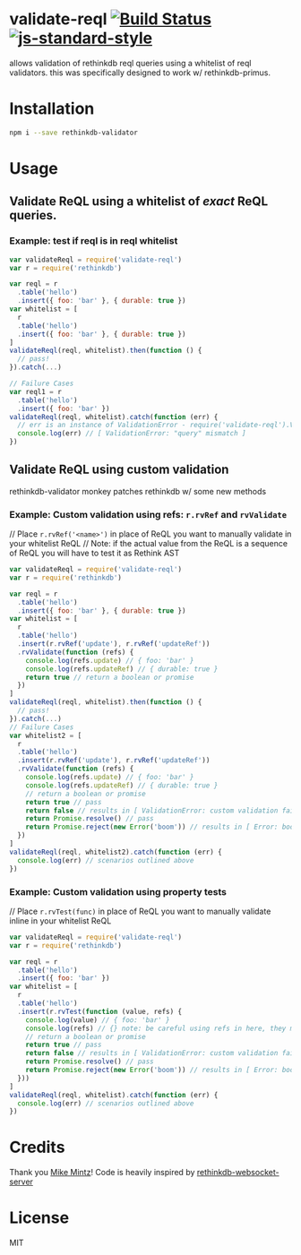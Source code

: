 # validate-reql  [![Build Status](https://travis-ci.org/tjmehta/validate-reql.svg)](https://travis-ci.org/tjmehta/validate-reql) [![js-standard-style](https://img.shields.io/badge/code%20style-standard-brightgreen.svg?style=flat)](http://standardjs.com/)
allows validation of rethinkdb reql queries using a whitelist of reql validators. this was specifically designed to work w/ rethinkdb-primus.

# Installation
```bash
npm i --save rethinkdb-validator
```

# Usage

## Validate ReQL using a whitelist of _exact_ ReQL queries.

### Example: test if reql is in reql whitelist
```js
var validateReql = require('validate-reql')
var r = require('rethinkdb')

var reql = r
  .table('hello')
  .insert({ foo: 'bar' }, { durable: true })
var whitelist = [
  r
  .table('hello')
  .insert({ foo: 'bar' }, { durable: true })
]
validateReql(reql, whitelist).then(function () {
  // pass!
}).catch(...)

// Failure Cases
var reql1 = r
  .table('hello')
  .insert({ foo: 'bar' })
validateReql(reql, whitelist).catch(function (err) {
  // err is an instance of ValidationError - require('validate-reql').ValidationError
  console.log(err) // [ ValidationError: "query" mismatch ]
})
```
## Validate ReQL using custom validation
rethinkdb-validator monkey patches rethinkdb w/ some new methods

### Example: Custom validation using refs: `r.rvRef` and `rvValidate`
// Place `r.rvRef('<name>')` in place of ReQL you want to manually validate in your whitelist ReQL
// Note: if the actual value from the ReQL is a sequence of ReQL you will have to test it as Rethink AST
```js
var validateReql = require('validate-reql')
var r = require('rethinkdb')

var reql = r
  .table('hello')
  .insert({ foo: 'bar' }, { durable: true })
var whitelist = [
  r
  .table('hello')
  .insert(r.rvRef('update'), r.rvRef('updateRef'))
  .rvValidate(function (refs) {
    console.log(refs.update) // { foo: 'bar' }
    console.log(refs.updateRef) // { durable: true }
    return true // return a boolean or promise
  })
]
validateReql(reql, whitelist).then(function () {
  // pass!
}).catch(...)
// Failure Cases
var whitelist2 = [
  r
  .table('hello')
  .insert(r.rvRef('update'), r.rvRef('updateRef'))
  .rvValidate(function (refs) {
    console.log(refs.update) // { foo: 'bar' }
    console.log(refs.updateRef) // { durable: true }
    // return a boolean or promise
    return true // pass
    return false // results in [ ValidationError: custom validation failed ], require('validate-reql/lib/errors/validate.js')
    return Promise.resolve() // pass
    return Promise.reject(new Error('boom')) // results in [ Error: boom ]
  })
]
validateReql(reql, whitelist2).catch(function (err) {
  console.log(err) // scenarios outlined above
})
```

### Example: Custom validation using property tests
// Place `r.rvTest(func)` in place of ReQL you want to manually validate inline in your whitelist ReQL
```js
var validateReql = require('validate-reql')
var r = require('rethinkdb')

var reql = r
  .table('hello')
  .insert({ foo: 'bar' })
var whitelist = [
  r
  .table('hello')
  .insert(r.rvTest(function (value, refs) {
    console.log(value) // { foo: 'bar' }
    console.log(refs) // {} note: be careful using refs in here, they may not have been read yet
    // return a boolean or promise
    return true // pass
    return false // results in [ ValidationError: custom validation failed ], require('validate-reql/lib/errors/validate.js')
    return Promise.resolve() // pass
    return Promise.reject(new Error('boom')) // results in [ Error: boom ]
  }))
]
validateReql(reql, whitelist).catch(function (err) {
  console.log(err) // scenarios outlined above
})
```

# Credits
Thank you [Mike Mintz](https://github.com/mikemintz)! Code is heavily inspired by [rethinkdb-websocket-server](https://github.com/mikemintz/rethinkdb-websocket-server)

# License
MIT
